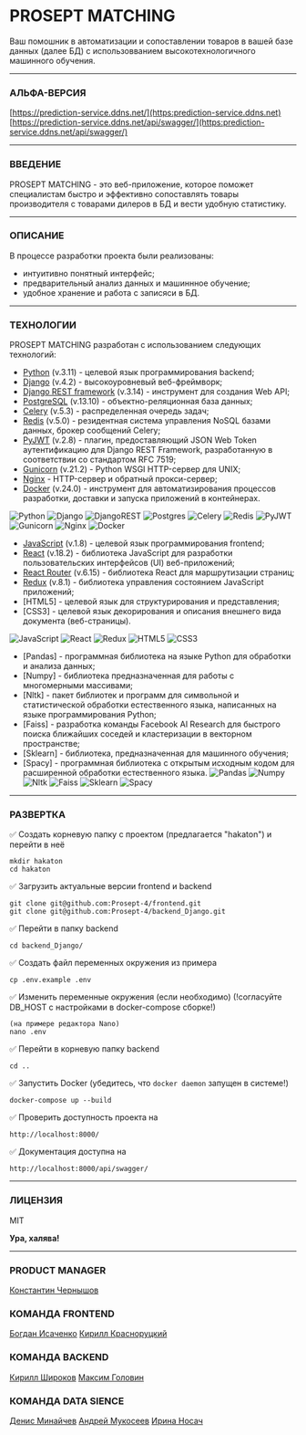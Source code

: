 # __PROSEPT MATCHING__

Ваш помошник в автоматизации и сопоставлении товаров в вашей базе данных (далее БД) с использовванием высокотехнологичного машинного обучения.


___

### АЛЬФА-ВЕРСИЯ

[https://prediction-service.ddns.net/](https:prediction-service.ddns.net)
[https://prediction-service.ddns.net/api/swagger/](https:prediction-service.ddns.net/api/swagger/)

___

### ВВЕДЕНИЕ

PROSEPT MATCHING - это веб-приложение, которое поможет специалистам быстро и эффективно сопоставлять товары производителя с товарами дилеров в БД и вести удобную статистику.
___
### ОПИСАНИЕ

В процессе разработки проекта были реализованы:
- интуитивно понятный интерфейс;
- предварительный анализ данных и машиннное обучение;
- удобное хранение и работа с записяси в БД.
___

### ТЕХНОЛОГИИ

PROSEPT MATCHING разработан с использованием следующих технологий:

- [Python] (v.3.11) - целевой язык программирования backend;
- [Django] (v.4.2) - высокоуровневый веб-фреймворк;
- [Django REST framework] (v.3.14) - инструмент для создания Web API;
- [PostgreSQL] (v.13.10) - объектно-реляционная база данных;
- [Celery] (v.5.3) - распределенная очередь задач;
- [Redis] (v.5.0) - резидентная система управления NoSQL базами данных, брокер сообщений Celery;
- [PyJWT] (v.2.8) - плагин, предоставляющий JSON Web Token аутентификацию для Django REST Framework, разработанную в соответствии со стандартом RFC 7519;
- [Gunicorn] (v.21.2) - Python WSGI HTTP-сервер для UNIX;
- [Nginx] - HTTP-сервер и обратный прокси-сервер;
- [Docker] (v.24.0) - инструмент для автоматизирования процессов разработки, доставки и запуска приложений в контейнерах.


![Python](https://img.shields.io/badge/python-3670A0?style=for-the-badge&logo=python&logoColor=ffdd54) 
![Django](https://img.shields.io/badge/django-%23092E20.svg?style=for-the-badge&logo=django&logoColor=white)
![DjangoREST](https://img.shields.io/badge/DJANGO-REST-ff1709?style=for-the-badge&logo=django&logoColor=white&color=ff1709&labelColor=gray)
![Postgres](https://img.shields.io/badge/postgres-%23316192.svg?style=for-the-badge&logo=postgresql&logoColor=white)
![Celery](https://a11ybadges.com/badge?logo=celery)
![Redis](https://img.shields.io/badge/redis-%23DD0031.svg?style=for-the-badge&logo=redis&logoColor=white)
![PyJWT](https://img.shields.io/badge/JWT-black?style=for-the-badge&logo=JSON%20web%20tokens)
![Gunicorn](https://img.shields.io/badge/gunicorn-%298729.svg?style=for-the-badge&logo=gunicorn&logoColor=white)
![Nginx](https://img.shields.io/badge/nginx-%23009639.svg?style=for-the-badge&logo=nginx&logoColor=white)
![Docker](https://img.shields.io/badge/docker-%230db7ed.svg?style=for-the-badge&logo=docker&logoColor=white)

- [JavaScript] (v.1.8) - целевой язык программирования frontend;
- [React] (v.18.2) - библиотека JavaScript для разработки пользовательских интерфейсов (UI) веб-приложений;
- [React Router] (v.6.15) - библиотека React для маршрутизации страниц;
- [Redux] (v.8.1) - библиотека  управления состоянием JavaScript приложений;
- [HTML5] - целевой язык для структурирования и представления;
- [CSS3] -  целевой язык декорирования и описания внешнего вида документа (веб-страницы).

![JavaScript](https://img.shields.io/badge/javascript-%23323330.svg?style=for-the-badge&logo=javascript&logoColor=%23F7DF1E) ![React](https://img.shields.io/badge/react-%2320232a.svg?style=for-the-badge&logo=react&logoColor=%2361DAFB)
![Redux](https://img.shields.io/badge/redux-%23593d88.svg?style=for-the-badge&logo=redux&logoColor=white)
![HTML5](https://img.shields.io/badge/HTML5-%23323330.svg?style=for-the-badge&logo=html5&logoColor=%23F7DF1E)
![CSS3](https://img.shields.io/badge/CSS3-%23323330.svg?style=for-the-badge&logo=css3&logoColor=%23F7DF1E)

- [Pandas] - программная библиотека на языке Python для обработки и анализа данных;
- [Numpy] - библиотека предназначенная для работы с многомерными массивами;
- [Nltk] - пакет библиотек и программ для символьной и статистической обработки естественного языка, написанных на языке программирования Python;
- [Faiss] - разработка команды Facebook AI Research для быстрого поиска ближайших соседей и кластеризации в векторном пространстве;
- [Sklearn] - библиотека, предназначенная для машинного обучения;
- [Spacy] - программная библиотека с открытым исходным кодом для расширенной обработки естественного языка.
![Pandas](https://img.shields.io/badge/Pandas-%23323330.svg?style=for-the-badge&logo=pandas&logoColor=%23F7DF1E)
![Numpy](https://img.shields.io/badge/Numpy-%23323330.svg?style=for-the-badge&logo=numpy&logoColor=%23F7DF1E)
![Nltk](https://img.shields.io/badge/Nltk-%23323330.svg?style=for-the-badge&logo=nltk&logoColor=%23F7DF1E)
![Faiss](https://img.shields.io/badge/Faiss-%23323330.svg?style=for-the-badge&logo=faiss&logoColor=%23F7DF1E)
![Sklearn](https://img.shields.io/badge/Sklearn-%23323330.svg?style=for-the-badge&logo=sklearn&logoColor=%23F7DF1E)
![Spacy](https://img.shields.io/badge/Spacy-%23323330.svg?style=for-the-badge&logo=Spacy&logoColor=%23F7DF1E)
___


### РАЗВЕРТКА

✅ Создать корневую папку с проектом (предлагается "hakaton") и перейти в неё

```
mkdir hakaton
cd hakaton
```

✅ Загрузить актуальные версии frontend и backend

```
git clone git@github.com:Prosept-4/frontend.git
git clone git@github.com:Prosept-4/backend_Django.git
```

✅ Перейти в папку backend

```
cd backend_Django/
```

✅ Создать файл переменных окружения из примера

```
cp .env.example .env
```

✅ Изменить переменные окружения (если необходимо) (!согласуйте DB_HOST с настройками в docker-compose сборке!)
```
(на примере редактора Nano)
nano .env
```

✅ Перейти в корневую папку backend
```
cd ..
```

✅ Запустить Docker (убедитесь, что `docker daemon` запущен в системе!)

```
docker-compose up --build
```

✅ Проверить доступность проекта на

```
http://localhost:8000/
```

✅ Документация доступна на

```
http://localhost:8000/api/swagger/
```

___

### ЛИЦЕНЗИЯ

MIT

**Ура, халява!**

___

### PRODUCT MANAGER

[Константин Чернышов]

### КОМАНДА FRONTEND
[Богдан Исаченко]
[Кирилл Красноруцкий]

### КОМАНДА BACKEND

[Кирилл Широков]
[Максим Головин]

### КОМАНДА DATA SIENCE

[Денис Минайчев]
[Андрей Мукосеев]
[Ирина Носач]



[Константин Чернышов]: <https://t.me/ChernyshovK/>
[Богдан Исаченко]: <https://t.me/Doctorian-Bogdan/>
[Кирилл Красноруцкий]: <https://t.me/Red-Handed-Guy/>
[Кирилл Широков]: <https://t.me/KirillShirokov/>
[Максим Головин]: <https://t.me/PrimeStr/>
[Денис Минайчев]: <https://t.me/SeriousDen7/>
[Андрей Мукосеев]: <https://t.me/Andrey-Mukoseev/>
[Ирина Носач]: <https://t.me/LolaBSL/>


[Python]: <https://www.python.org/>
[Django]: <https://www.djangoproject.com/>
[Django REST framework]: <https://www.django-rest-framework.org/>
[PostgreSQL]: <https://www.postgresql.org/>
[Celery]: <https://docs.celeryq.dev/en/stable/>
[Redis]: <https://redis.io/>
[PyJWT]: <https://pyjwt.readthedocs.io/en/latest/>
[Gunicorn]: <https://gunicorn.org/>
[Nginx]: <https://nginx.org/en/>
[Docker]: <https://www.docker.com/>

[JavaScript]: <https://www.javascript.com/>
[TypeScript]: <https://www.typescriptlang.org/>
[React]: <https://react.dev/>
[React Router]: <https://reactrouter.com/en/main/>
[Vite]: <https://vitejs.dev/>
[Redux]: <https://redux.js.org/>
[Yup]: <https://github.com/jquense/yup>
